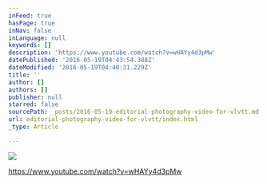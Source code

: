 ```yaml
---
inFeed: true
hasPage: true
inNav: false
inLanguage: null
keywords: []
description: 'https://www.youtube.com/watch?v=wHAYy4d3pMw'
datePublished: '2016-05-19T04:43:54.388Z'
dateModified: '2016-05-19T04:40:31.229Z'
title: ''
author: []
authors: []
publisher: null
starred: false
sourcePath: _posts/2016-05-19-editorial-photography-video-for-vlvtt.md
url: editorial-photography-video-for-vlvtt/index.html
_type: Article

---
```

![](https://the-grid-user-content.s3-us-west-2.amazonaws.com/da868951-94d8-468d-8851-25dec3c1b214.jpg)

https://www.youtube.com/watch?v=wHAYy4d3pMw